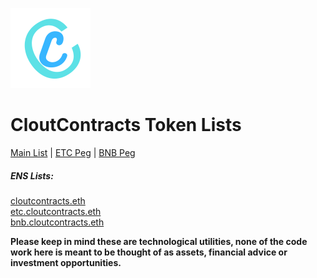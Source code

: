 ![CCLOGO](https://raw.githubusercontent.com/CloutContracts/cloutcontracts.github.io/main/assets/images/c-128x128.png)

# CloutContracts Token Lists

[Main List](https://tokenlists.org/token-list?url=https://gateway.pinata.cloud/ipfs/QmPKRFtiqyRyhtZDk1arByWW9ihWT1PAsPgUtUozkfe9jr) | [ETC Peg]( https://tokenlists.org/token-list?url=https://gateway.pinata.cloud/ipfs/QmcZUZp9HNPgXno6Bi69AwhtgUE3JtcszVP7aL2etDo1MD) | [BNB Peg](https://tokenlists.org/token-list?url=https://gateway.pinata.cloud/ipfs/QmXVYDsbaMcK8NjqjMx1XDFEWpP3BsD2hw5Rmy2P8F2VJa)

##### ENS Lists:
[cloutcontracts.eth](https://cloutcontracts.eth.link) \
[etc.cloutcontracts.eth](https://etc.cloutcontracts.eth) \
[bnb.cloutcontracts.eth](https://bnb.cloutcontracts.eth)

**Please keep in mind these are technological utilities, none of the code work here is meant to be thought of as assets, financial advice or investment opportunities.**
